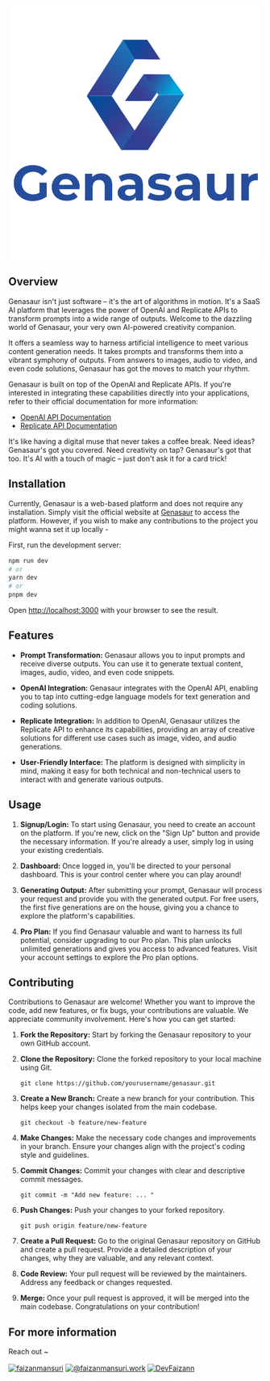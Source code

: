 <p align="center">     
 <a href="https://genasaur.vercel.app"> <img width="full" src="https://github.com/DevFaizann/Genasaur/blob/master/docs/images/Genasaur.png" alt="Genasaur"> </a></p>
  
## Overview
Genasaur isn't just software – it's the art of algorithms in motion. It's a SaaS AI platform that leverages the power of OpenAI and Replicate APIs to transform prompts into a wide range of outputs. Welcome to the dazzling world of Genasaur, your very own AI-powered creativity companion. 

It offers a seamless way to harness artificial intelligence to meet various content generation needs. It takes prompts and transforms them into a vibrant symphony of outputs. From answers to images, audio to video, and even code solutions, Genasaur has got the moves to match your rhythm.

Genasaur is built on top of the OpenAI and Replicate APIs. If you're interested in integrating these capabilities directly into your applications, refer to their official documentation for more information:

- [OpenAI API Documentation](https://beta.openai.com/docs/)
- [Replicate API Documentation](https://replicate.ai/docs)

It's like having a digital muse that never takes a coffee break. Need ideas? Genasaur's got you covered. Need creativity on tap? Genasaur's got that too. It's AI with a touch of magic – just don't ask it for a card trick!

## Installation
Currently, Genasaur is a web-based platform and does not require any installation. Simply visit the official website at [Genasaur](https://genasaur.vercel.app) to access the platform. 
However, if you wish to make any contributions to the project you might wanna set it up locally -

First, run the development server:

```bash
npm run dev
# or
yarn dev
# or
pnpm dev
```

Open [http://localhost:3000](http://localhost:3000) with your browser to see the result.

## Features
- **Prompt Transformation:** Genasaur allows you to input prompts and receive diverse outputs. You can use it to generate textual content, images, audio, video, and even code snippets.

- **OpenAI Integration:** Genasaur integrates with the OpenAI API, enabling you to tap into cutting-edge language models for text generation and coding solutions.

- **Replicate Integration:** In addition to OpenAI, Genasaur utilizes the Replicate API to enhance its capabilities, providing an array of creative solutions for different use cases such as image, video, and audio generations.

- **User-Friendly Interface:** The platform is designed with simplicity in mind, making it easy for both technical and non-technical users to interact with and generate various outputs.

## Usage
1. **Signup/Login:** To start using Genasaur, you need to create an account on the platform. If you're new, click on the "Sign Up" button and provide the necessary information. If you're already a user, simply log in using your existing credentials.

2. **Dashboard:** Once logged in, you'll be directed to your personal dashboard. This is your control center where you can play around!

3. **Generating Output:** After submitting your prompt, Genasaur will process your request and provide you with the generated output. For free users, the first five generations are on the house, giving you a chance to explore the platform's capabilities.

4. **Pro Plan:** If you find Genasaur valuable and want to harness its full potential, consider upgrading to our Pro plan. This plan unlocks unlimited generations and gives you access to advanced features. Visit your account settings to explore the Pro plan options.


## Contributing

Contributions to Genasaur are welcome! Whether you want to improve the code, add new features, or fix bugs, your contributions are valuable. We appreciate community involvement. Here's how you can get started: 

1. **Fork the Repository:** Start by forking the Genasaur repository to your own GitHub account.

2. **Clone the Repository:** Clone the forked repository to your local machine using Git.

    ```
    git clone https://github.com/yourusername/genasaur.git
    ```

3. **Create a New Branch:** Create a new branch for your contribution. This helps keep your changes isolated from the main codebase.

    ```
    git checkout -b feature/new-feature
    ```

4. **Make Changes:** Make the necessary code changes and improvements in your branch. Ensure your changes align with the project's coding style and guidelines.

5. **Commit Changes:** Commit your changes with clear and descriptive commit messages.

    ```
    git commit -m "Add new feature: ... "
    ```
6. **Push Changes:** Push your changes to your forked repository.

    ```
    git push origin feature/new-feature
    ```

7. **Create a Pull Request:** Go to the original Genasaur repository on GitHub and create a pull request. Provide a detailed description of your changes, why they are valuable, and any relevant context.

8. **Code Review:** Your pull request will be reviewed by the maintainers. Address any feedback or changes requested.

9. **Merge:** Once your pull request is approved, it will be merged into the main codebase. Congratulations on your contribution!

## For more information
Reach out ~
<p align="left">
<a href="https://linkedin.com/in/faizanmansuri" target="blank"><img align="center" src="https://raw.githubusercontent.com/rahuldkjain/github-profile-readme-generator/master/src/images/icons/Social/linked-in-alt.svg" alt="faizanmansuri" height="30" width="40" /></a>
<a href="https://medium.com/@faizanmansuri.work" target="blank"><img align="center" src="https://raw.githubusercontent.com/rahuldkjain/github-profile-readme-generator/master/src/images/icons/Social/medium.svg" alt="@faizanmansuri.work" height="30" width="40" /></a> <a href="https://twitter.com/DevFaizann" target="blank"><img align="center" src="https://raw.githubusercontent.com/rahuldkjain/github-profile-readme-generator/master/src/images/icons/Social/twitter.svg" alt="DevFaizann" height="30" width="40"></a>
</p>
